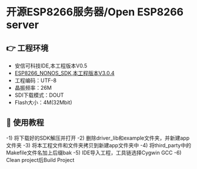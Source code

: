 # 开源ESP8266服务器/Open ESP8266 server
## 👉 工程环境
- 安信可科技IDE,本工程版本V0.5
- [ESP8266_NONOS_SDK,本工程版本V3.0.4](https://github.com/espressif/esp8266_nonos_sdk)
- 工程编码：UTF-8
- 晶振频率：26M
- SDI下载模式：DOUT
- Flash大小：4M(32Mbit)
## 📖 使用教程
-1) 将下载好的SDK解压并打开
-2) 删除driver_lib和example文件夹，并新建app文件夹
-3) 将本工程文件和文件夹拷贝到新建app文件夹中
-4) 将third_party中的Makefile文件名加上后缀bak
-5) IDE导入工程，工具链选择Cygwin GCC
-6) Clean project后Build Project
